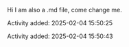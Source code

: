 Hi I am also a .md file, come change me.



Activity added: 2025-02-04 15:50:25

Activity added: 2025-02-04 15:50:43
